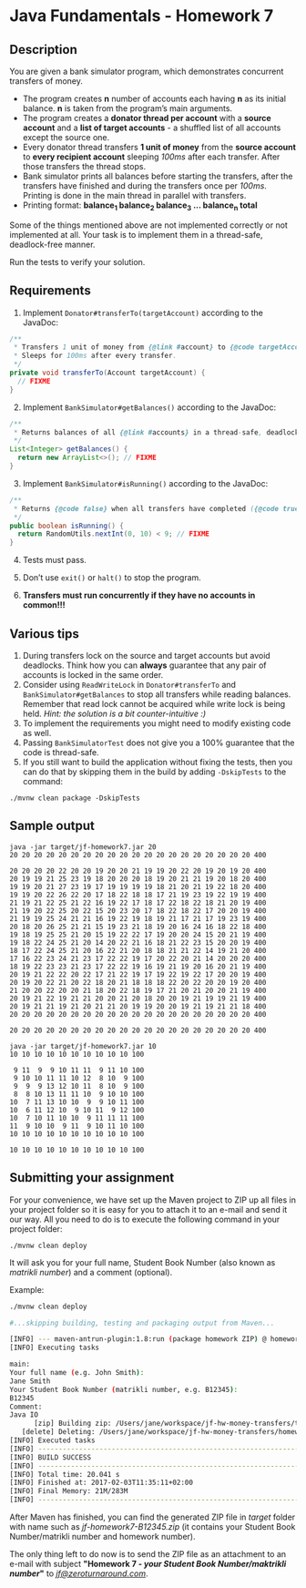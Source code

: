 Java Fundamentals - Homework 7
===========
Description
-------------------

You are given a bank simulator program, which demonstrates concurrent transfers of money.
* The program creates **n** number of accounts each having **n** as its initial balance. **n** is taken from the program’s main arguments.
* The program creates a **donator thread per account** with a **source account** and a **list of target accounts** - a shuffled list of all accounts except the source one.
* Every donator thread transfers **1 unit of money** from the **source account** to **every recipient account** sleeping _100ms_ after each transfer. After those transfers the thread stops.
* Bank simulator prints all balances before starting the transfers, after the transfers have finished and during the transfers once per _100ms_. Printing is done in the main thread in parallel with transfers.
* Printing format: **balance<sub>1</sub> balance<sub>2</sub> balance<sub>3</sub> ... balance<sub>n</sub> total**

Some of the things mentioned above are not implemented correctly or not implemented at all. Your task is to implement them in a thread-safe, deadlock-free manner.

Run the tests to verify your solution.

Requirements
-----------------------
1) Implement `Donator#transferTo(targetAccount)` according to the JavaDoc:
```java
/**
 * Transfers 1 unit of money from {@link #account} to {@code targetAccount} in a thread-safe, deadlock-free manner.
 * Sleeps for 100ms after every transfer.
 */
private void transferTo(Account targetAccount) {
  // FIXME
}
```
2) Implement `BankSimulator#getBalances()` according to the JavaDoc:
```java
/**
 * Returns balances of all {@link #accounts} in a thread-safe, deadlock-free manner.
 */
List<Integer> getBalances() {
  return new ArrayList<>(); // FIXME
}
```
3) Implement `BankSimulator#isRunning()` according to the JavaDoc:
```java
/**
 * Returns {@code false} when all transfers have completed ({@code true} otherwise) in a thread-safe, deadlock-free manner.
 */
public boolean isRunning() {
  return RandomUtils.nextInt(0, 10) < 9; // FIXME
}
```
4) Tests must pass.

5) Don’t use `exit()` or `halt()` to stop the program.

6) **Transfers must run concurrently if they have no accounts in common!!!**

Various tips
-----------------------

1. During transfers lock on the source and target accounts but avoid deadlocks. Think how you can **always** guarantee that any pair of accounts is locked in the same order.
2. Consider using `ReadWriteLock` in `Donator#transferTo` and `BankSimulator#getBalances` to stop all transfers while reading balances. Remember that read lock cannot be acquired while write lock is being held. _Hint: the solution is a bit counter-intuitive :)_
3. To implement the requirements you might need to modify existing code as well.
4. Passing `BankSimulatorTest` does not give you a 100% guarantee that the code is thread-safe.
5. If you still want to build the application without fixing the tests, then you can do that by skipping them in the build by adding `-DskipTests` to the command:
```shell
./mvnw clean package -DskipTests
```

Sample output
-----------------------
```
java -jar target/jf-homework7.jar 20
20 20 20 20 20 20 20 20 20 20 20 20 20 20 20 20 20 20 20 20 400

20 20 20 20 22 20 20 19 20 20 21 19 19 20 22 20 19 20 19 20 400
20 19 19 21 25 23 19 18 20 20 20 18 19 20 21 21 19 20 18 20 400
19 19 20 21 27 23 19 17 19 19 19 19 18 21 20 21 19 22 18 20 400
19 19 20 22 26 22 20 17 18 22 18 18 17 21 19 23 19 22 19 19 400
21 19 21 22 25 21 22 16 19 22 17 18 17 22 18 22 18 21 20 19 400
21 19 20 22 25 20 22 15 20 23 20 17 18 22 18 22 17 20 20 19 400
21 19 19 25 24 21 21 16 19 22 19 18 19 21 17 21 17 19 23 19 400
20 18 20 26 25 21 21 15 19 23 21 18 19 20 16 24 16 18 22 18 400
19 18 19 25 25 21 20 15 19 22 22 17 19 20 20 24 15 20 21 19 400
19 18 22 24 25 21 20 14 20 22 21 16 18 21 22 23 15 20 20 19 400
18 17 22 24 25 21 20 16 22 21 20 18 18 21 21 22 14 19 21 20 400
17 16 22 23 24 21 23 17 22 22 19 17 20 22 20 21 14 20 20 20 400
18 19 22 23 23 21 23 17 22 22 19 16 19 21 19 20 16 20 21 19 400
20 19 21 22 22 20 22 17 21 22 19 17 19 22 19 22 17 20 20 19 400
20 19 20 22 21 20 22 18 20 21 18 18 18 22 20 22 20 20 19 20 400
21 20 20 22 20 20 21 18 20 22 18 19 17 21 20 21 20 20 21 19 400
20 19 21 22 19 21 21 20 20 21 20 18 20 20 19 21 19 19 21 19 400
20 19 21 21 19 21 20 21 21 20 19 19 20 20 19 21 19 21 21 18 400
20 20 20 20 20 20 20 20 20 20 20 20 20 20 20 20 20 20 20 20 400

20 20 20 20 20 20 20 20 20 20 20 20 20 20 20 20 20 20 20 20 400
```

```
java -jar target/jf-homework7.jar 10
10 10 10 10 10 10 10 10 10 10 100

 9 11  9  9 10 11 11  9 11 10 100
 9 10 10 11 11 10 12  8 10  9 100
 9  9  9 13 12 10 11  8 10  9 100
 8  8 10 13 11 11 10  9 10 10 100
10  7 11 13 10 10  9  9 10 11 100
10  6 11 12 10  9 10 11  9 12 100
10  7 10 11 10 10  9 11 11 11 100
11  9 10 10  9 11  9 10 11 10 100
10 10 10 10 10 10 10 10 10 10 100

10 10 10 10 10 10 10 10 10 10 100
```

Submitting your assignment
--------------------------

For your convenience, we have set up the Maven project to ZIP up all files in your project folder so it is easy for you to attach it to an e-mail and send it our way. All you need to do is to execute the following command in your project folder:

```
./mvnw clean deploy
```

It will ask you for your full name, Student Book Number (also known as *matrikli number*) and a comment (optional).

Example:

```bash
./mvnw clean deploy

#...skipping building, testing and packaging output from Maven...

[INFO] --- maven-antrun-plugin:1.8:run (package homework ZIP) @ homework7 ---
[INFO] Executing tasks

main:
Your full name (e.g. John Smith):
Jane Smith
Your Student Book Number (matrikli number, e.g. B12345):
B12345
Comment:
Java IO
      [zip] Building zip: /Users/jane/workspace/jf-hw-money-transfers/target/jf-homework7-B12345.zip
   [delete] Deleting: /Users/jane/workspace/jf-hw-money-transfers/homework.properties
[INFO] Executed tasks
[INFO] ------------------------------------------------------------------------
[INFO] BUILD SUCCESS
[INFO] ------------------------------------------------------------------------
[INFO] Total time: 20.041 s
[INFO] Finished at: 2017-02-03T11:35:11+02:00
[INFO] Final Memory: 21M/283M
[INFO] ------------------------------------------------------------------------
```

After Maven has finished, you can find the generated ZIP file in *target* folder with name such as 
*jf-homework7-B12345.zip* (it contains your Student Book Number/matrikli number and homework number).

The only thing left to do now is to send the ZIP file as an attachment to an e-mail with subject **"Homework 7 - *your Student Book Number/maktrikli number*"** to *jf@zeroturnaround.com*.